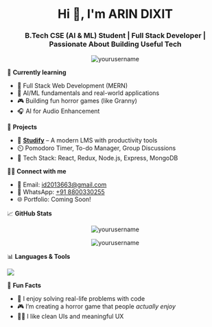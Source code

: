 <h1 align="center">Hi 👋, I'm ARIN DIXIT</h1>
<h3 align="center">B.Tech CSE (AI & ML) Student | Full Stack Developer | Passionate About Building Useful Tech</h3>

<p align="center">
  <img src="https://komarev.com/ghpvc/?username=yourusername&label=Profile%20views&color=0e75b6&style=flat" alt="yourusername" />
</p>

🌱 **Currently learning**  
- 🔭 Full Stack Web Development (MERN)
- 🤖 AI/ML fundamentals and real-world applications
- 🎮 Building fun horror games (like Granny)
- 🎧 AI for Audio Enhancement

💼 **Projects**
- 🧠 [**Studify**](https://studify.com) – A modern LMS with productivity tools  
- ⏲️ Pomodoro Timer, To-do Manager, Group Discussions  
- 📁 Tech Stack: React, Redux, Node.js, Express, MongoDB

👨‍💻 **Connect with me**  
- 📧 Email: [id2013663@gmail.com](mailto:id2013663@gmail.com)  
- 📱 WhatsApp: [+91 8800330255](https://wa.me/918800330255)  
- 🌐 Portfolio: Coming Soon!

📈 **GitHub Stats**

<p align="center">
  <img src="https://github-readme-stats.vercel.app/api?username=yourusername&show_icons=true&theme=tokyonight" alt="yourusername" />
</p>

<p align="center">
  <img src="https://github-readme-streak-stats.herokuapp.com/?user=yourusername&theme=tokyonight" alt="yourusername" />
</p>

📊 **Languages & Tools**

<p align="left">
  <img src="https://skillicons.dev/icons?i=react,nodejs,express,mongodb,js,html,css,cpp,python,github,git,figma,vercel" />
</p>

🔭 **Fun Facts**
- 🧩 I enjoy solving real-life problems with code
- 🎮 I’m creating a horror game that people *actually enjoy*
- 🧘‍♂️ I like clean UIs and meaningful UX


